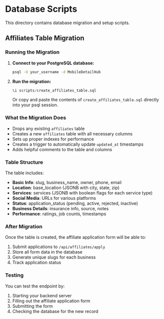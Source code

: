 # Database Scripts

This directory contains database migration and setup scripts.

## Affiliates Table Migration

### Running the Migration

1. **Connect to your PostgreSQL database:**
   ```bash
   psql -U your_username -d MobileDetailHub
   ```

2. **Run the migration:**
   ```sql
   \i scripts/create_affiliates_table.sql
   ```

   Or copy and paste the contents of `create_affiliates_table.sql` directly into your psql session.

### What the Migration Does

- Drops any existing `affiliates` table
- Creates a new `affiliates` table with all necessary columns
- Sets up proper indexes for performance
- Creates a trigger to automatically update `updated_at` timestamps
- Adds helpful comments to the table and columns

### Table Structure

The table includes:
- **Basic Info**: slug, business_name, owner, phone, email
- **Location**: base_location (JSONB with city, state, zip)
- **Services**: services (JSONB with boolean flags for each service type)
- **Social Media**: URLs for various platforms
- **Status**: application_status (pending, active, rejected, inactive)
- **Business Details**: insurance info, source, notes
- **Performance**: ratings, job counts, timestamps

### After Migration

Once the table is created, the affiliate application form will be able to:
1. Submit applications to `/api/affiliates/apply`
2. Store all form data in the database
3. Generate unique slugs for each business
4. Track application status

### Testing

You can test the endpoint by:
1. Starting your backend server
2. Filling out the affiliate application form
3. Submitting the form
4. Checking the database for the new record
